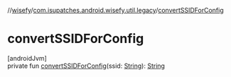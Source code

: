//[wisefy](../../index.md)/[com.isupatches.android.wisefy.util.legacy](index.md)/[convertSSIDForConfig](convert-s-s-i-d-for-config.md)

# convertSSIDForConfig

[androidJvm]\
private fun [convertSSIDForConfig](convert-s-s-i-d-for-config.md)(ssid: [String](https://kotlinlang.org/api/latest/jvm/stdlib/kotlin/-string/index.html)): [String](https://kotlinlang.org/api/latest/jvm/stdlib/kotlin/-string/index.html)
